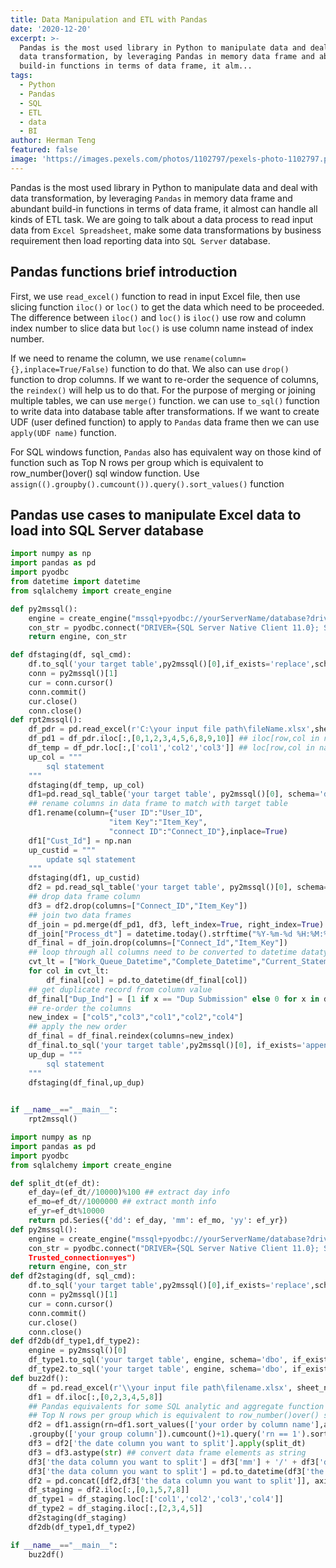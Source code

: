 ```yaml
---
title: Data Manipulation and ETL with Pandas
date: '2020-12-20'
excerpt: >-
  Pandas is the most used library in Python to manipulate data and deal with
  data transformation, by leveraging Pandas in memory data frame and abundant
  build-in functions in terms of data frame, it alm...
tags:
  - Python
  - Pandas
  - SQL
  - ETL
  - data
  - BI
author: Herman Teng
featured: false
image: 'https://images.pexels.com/photos/1102797/pexels-photo-1102797.png'
---
```


Pandas is the most used library in Python to manipulate data and deal with data transformation, by leveraging `Pandas` in memory data frame and abundant build-in functions in terms of data frame, it almost can handle all kinds of ETL task. We are going to talk about a data process to read input data from `Excel Spreadsheet`, make some data transformations by business requirement then load reporting data into `SQL Server` database.



## Pandas functions brief introduction

First, we use `read_excel()` function to read in input Excel file, then use slicing function `iloc()` or `loc()` to get the data which need to be proceeded. The difference between `iloc()` and `loc()` is `iloc()` use row and column index number to slice data but `loc()` is use column name instead of index number.

If we need to rename the column, we use `rename(column={},inplace=True/False)` function to do that. We also can use `drop()` function to drop columns. If we want to re-order the sequence of columns, the `reindex()` will help us to do that. For the purpose of merging or joining multiple tables, we can use `merge()` function. we can use `to_sql()` function to write data into database table after transformations. If we want to create UDF (user defined function) to apply to `Pandas` data frame then we can use `apply(UDF name)` function.

For SQL windows function, `Pandas` also has equivalent way on those kind of function such as Top N rows per group which is equivalent to row_number()over() sql window function. Use `assign(().groupby().cumcount()).query().sort_values()` function 

## Pandas use cases to manipulate Excel data to load into SQL Server database

```python
import numpy as np
import pandas as pd
import pyodbc
from datetime import datetime
from sqlalchemy import create_engine

def py2mssql():
    engine = create_engine("mssql+pyodbc://yourServerName/database?driver=SQL Server Native Client 11.0")
    con_str = pyodbc.connect("DRIVER={SQL Server Native Client 11.0}; SERVER=yourServerName; DATABASE=yourDBName; Trusted_connection=yes")
    return engine, con_str

def dfstaging(df, sql_cmd):
    df.to_sql('your target table',py2mssql()[0],if_exists='replace',schema='dbo',index=False)
    conn = py2mssql()[1]
    cur = conn.cursor()
    conn.commit()
    cur.close()
    conn.close()
def rpt2mssql():
    df_pdr = pd.read_excel(r'C:\your input file path\fileName.xlsx',sheet_name='Sheet1')
    df_pd1 = df_pdr.iloc[:,[0,1,2,3,4,5,6,8,9,10]] ## iloc[row,col in num]
    df_temp = df_pdr.loc[:,['col1','col2','col3']] ## loc[row,col in name]
    up_col = """
    	sql statement
    """
    dfstaging(df_temp, up_col)
    df1=pd.read_sql_table('your target table', py2mssql()[0], schema='dbo', index_col=None)
    ## rename columns in data frame to match with target table
    df1.rename(column={"user ID":"User_ID",
                      "item Key":"Item_Key",
                      "connect ID":"Connect_ID"},inplace=True)
    df1["Cust_Id"] = np.nan
    up_custid = """
    	update sql statement
    """
    dfstaging(df1, up_custid)
    df2 = pd.read_sql_table('your target table', py2mssql()[0], schema='dbo', index_col=None)
    ## drop data frame column
    df3 = df2.drop(columns=["Connect_ID","Item_Key"])
    ## join two data frames
    df_join = pd.merge(df_pd1, df3, left_index=True, right_index=True)
    df_join["Process_dt"] = datetime.today().strftime("%Y-%m-%d %H:%M:%S")
    df_final = df_join.drop(columns=["Connect_Id","Item_Key"])
    ## loop through all columns need to be converted to datetime datatype
    cvt_lt = ["Work_Queue_Datetime","Complete_Datetime","Current_StatementDate"]
    for col in cvt_lt:
        df_final[col] = pd.to_datetime(df_final[col])
	## get duplicate record from column value
	df_final["Dup_Ind"] = [1 if x == "Dup Submission" else 0 for x in df_final["Reason_Comment"]]
    ## re-order the columns
    new_index = ["col5","col3","col1","col2","col4"]
    ## apply the new order
    df_final = df_final.reindex(columns=new_index)
    df_final.to_sql('your target table',py2mssql()[0], if_exists='append', schema='dbo', index=None)
    up_dup = """
    	sql statement
    """
    dfstaging(df_final,up_dup)

    
if __name__=="__main__":
    rpt2mssql()
```

```python
import numpy as np
import pandas as pd
import pyodbc
from sqlalchemy import create_engine

def split_dt(ef_dt):
    ef_day=(ef_dt//10000)%100 ## extract day info
    ef_mo=ef_dt//1000000 ## extract month info
    ef_yr=ef_dt%10000
    return pd.Series({'dd': ef_day, 'mm': ef_mo, 'yy': ef_yr})
def py2mssql():
    engine = create_engine("mssql+pyodbc://yourServerName/database?driver=SQL Server Native Client 11.0")
    con_str = pyodbc.connect("DRIVER={SQL Server Native Client 11.0}; SERVER=yourServerName; DATABASE=yourDBName;
    Trusted_connection=yes")
    return engine, con_str
def df2staging(df, sql_cmd):
    df.to_sql('your target table',py2mssql()[0],if_exists='replace',schema='dbo',index=False)
    conn = py2mssql()[1]
    cur = conn.cursor()
    conn.commit()
    cur.close()
    conn.close()
def df2db(df_type1,df_type2):
    engine = py2mssql()[0]
    df_type1.to_sql('your target table', engine, schema='dbo', if_exists='append', index=False)
    df_type2.to_sql('your target table', engine, schema='dbo', if_exists='append', index=False)
def buz2df():
    df = pd.read_excel(r'\\your input file path\filename.xlsx', sheet_name='Sheet1', index_col=None)
    df1 = df.iloc[:,[0,2,3,4,5,8]]
    ## Pandas equivalents for some SQL analytic and aggregate function
    ## Top N rows per group which is equivalent to row_number()over() sql window function
    df2 = df1.assign(rn=df1.sort_values(['your order by column name'],ascending=True)
    .groupby(['your group column']).cumcount()+1).query('rn == 1').sort_values(['your group column'])
    df3 = df2['the date column you want to split'].apply(split_dt)
    df3 = df3.astype(str) ## convert data frame elements as string
    df3['the data column you want to split'] = df3['mm'] + '/' + df3['dd'] + '/' + df3['yy']
    df3['the data column you want to split'] = pd.to_datetime(df3['the data column you want to split'])
    df2 = pd.concat([df2,df3['the data column you want to split']], axis=1)
    df_staging = df2.iloc[:,[0,1,5,7,8]]
    df_type1 = df_staging.loc[:['col1','col2','col3','col4']]
    df_type2 = df_staging.iloc[:,[2,3,4,5]]
    df2staging(df_staging)
    df2db(df_type1,df_type2)

if __name__=="__main__":
    buz2df()
    
```





